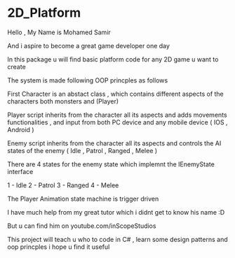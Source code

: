 # 2D_Platform

Hello , My Name is Mohamed Samir 

And i aspire to become a great game developer one day 

In this package u will find basic platform code for any 2D game u want to create

The system is made following OOP princples as follows

First Character is an abstact class , which contains different aspects of the characters both monsters and (Player)

Player script inherits from the character all its aspects and adds movements functionalities , and input from both PC device and any mobile device ( IOS , Android )

Enemy script inherits from the character all its aspects and controls the AI states of the enemy ( Idle , Patrol , Ranged , Melee ) 

There are 4 states for the enemy state which implemnt the IEnemyState interface
 
 1 - Idle
 2 - Patrol
 3 - Ranged 
 4 - Melee
 
The Player Animation state machine is trigger driven

I have much help from my great tutor which i didnt get to know his name :D 

But u can find him on youtube.com/inScopeStudios

This project will teach u who to code in C# , learn some design patterns and oop princples i hope u find it useful
